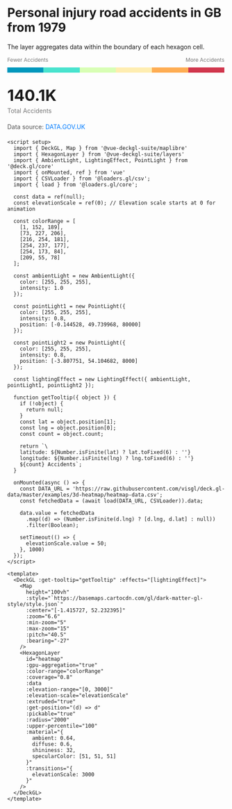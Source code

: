 <script setup>
import { DeckGL, Map } from '@vue-deckgl-suite/maplibre'
import { HexagonLayer } from '@vue-deckgl-suite/layers'
import { AmbientLight, LightingEffect, PointLight } from '@deck.gl/core'
import { onMounted, ref } from 'vue'
import { CSVLoader } from '@loaders.gl/csv'
import { load } from '@loaders.gl/core'
import 'maplibre-gl/dist/maplibre-gl.css'


const data = ref(null)
const elevationScale = ref(0) // Elevation scale starts at 0 for animation

const colorRange = [
  [1, 152, 189],
  [73, 227, 206],
  [216, 254, 181],
  [254, 237, 177],
  [254, 173, 84],
  [209, 55, 78]
];

const ambientLight = new AmbientLight({
  color: [255, 255, 255],
  intensity: 1.0
});

const pointLight1 = new PointLight({
  color: [255, 255, 255],
  intensity: 0.8,
  position: [-0.144528, 49.739968, 80000]
});

const pointLight2 = new PointLight({
  color: [255, 255, 255],
  intensity: 0.8,
  position: [-3.807751, 54.104682, 8000]
});

const lightingEffect = new LightingEffect({ ambientLight, pointLight1, pointLight2 });

function getTooltip({ object }) {
  if (!object) {
    return null;
  }
  const lat = object.position[1];
  const lng = object.position[0];
  const count = object.count;

  return `\
    latitude: ${Number.isFinite(lat) ? lat.toFixed(6) : ''}
    longitude: ${Number.isFinite(lng) ? lng.toFixed(6) : ''}
    ${count} Accidents`;
}

onMounted(async () => {
  const DATA_URL = 'https://raw.githubusercontent.com/visgl/deck.gl-data/master/examples/3d-heatmap/heatmap-data.csv';
  const fetchedData = (await load(DATA_URL, CSVLoader)).data;

  data.value = fetchedData
    .map((d) => (Number.isFinite(d.lng) ? [d.lng, d.lat] : null))
    .filter(Boolean);

  setTimeout(() => {
    elevationScale.value = 50;
  }, 1000)
});
</script>

# Personal injury road accidents in GB from 1979
The layer aggregates data within the boundary of each hexagon cell.

<ClientOnly>
<div style="display: flex; flex-direction: column; align-items: center; width: 500px">
  <div style="display: flex; justify-content: space-between; width: 100%; margin-bottom: 10px; font-size: 12px; color: #777;">
    <span>Fewer Accidents</span>
    <span>More Accidents</span>
  </div>
  <div style="display: flex; width: 100%; height: 12px;">
    <div style="background: rgb(1, 152, 189); flex: 1;"></div>
    <div style="background: rgb(73, 227, 206); flex: 1;"></div>
    <div style="background: rgb(216, 254, 181); flex: 1;"></div>
    <div style="background: rgb(254, 237, 177); flex: 1;"></div>
    <div style="background: rgb(254, 173, 84); flex: 1;"></div>
    <div style="background: rgb(209, 55, 78); flex: 1;"></div>
  </div>
</div>
</ClientOnly>

<ClientOnly>
  <div style="margin-top: 30px; margin-bottom: 20px;">
    <div style="width: 400px;">
      <div style="font-size: 36px; font-weight: bold;">140.1K</div>
      <div style="font-size: 14px; color: #777; margin-top: 5px;">Total Accidents</div>
    </div>
    <div style="margin-top: 20px; font-size: 14px; color: #555;">
      Data source: 
      <a href="https://data.gov.uk" 
         target="_blank" 
         style="color: #007bff; text-decoration: none;">
        DATA.GOV.UK
      </a>
    </div>
  </div>
</ClientOnly>
<ClientOnly>
    <DeckGL :get-tooltip="getTooltip" :effects="[lightingEffect]">
    <Map
      height="400px"
      :style="`https://basemaps.cartocdn.com/gl/dark-matter-gl-style/style.json`"
      :center="[-1.415727, 52.232395]"
      :zoom="6.2"
      :min-zoom="5"
      :max-zoom="15"
      :pitch="40.5"
      :bearing="-27"
    />
    <HexagonLayer
      id="heatmap"
      :gpu-aggregation="true"
      :color-range="colorRange"
      :coverage="0.8"
      :data
      :elevation-range="[0, 3000]"
      :elevation-scale="elevationScale"
      :extruded="true"
      :get-position="(d) => d"
      :pickable="true"
      :radius="2000"
      :upper-percentile="100"
      :material="{
        ambient: 0.64,
        diffuse: 0.6,
        shininess: 32,
        specularColor: [51, 51, 51]
      }"
      :transitions="{
        elevationScale: 3000
      }"
      @dataLoad="console.log('data loaded')"
    />
  </DeckGL>
</ClientOnly>


```vue
<script setup>
  import { DeckGL, Map } from '@vue-deckgl-suite/maplibre'
  import { HexagonLayer } from '@vue-deckgl-suite/layers'
  import { AmbientLight, LightingEffect, PointLight } from '@deck.gl/core'
  import { onMounted, ref } from 'vue'
  import { CSVLoader } from '@loaders.gl/csv';
  import { load } from '@loaders.gl/core';

  const data = ref(null);
  const elevationScale = ref(0); // Elevation scale starts at 0 for animation

  const colorRange = [
    [1, 152, 189],
    [73, 227, 206],
    [216, 254, 181],
    [254, 237, 177],
    [254, 173, 84],
    [209, 55, 78]
  ];

  const ambientLight = new AmbientLight({
    color: [255, 255, 255],
    intensity: 1.0
  });

  const pointLight1 = new PointLight({
    color: [255, 255, 255],
    intensity: 0.8,
    position: [-0.144528, 49.739968, 80000]
  });

  const pointLight2 = new PointLight({
    color: [255, 255, 255],
    intensity: 0.8,
    position: [-3.807751, 54.104682, 8000]
  });

  const lightingEffect = new LightingEffect({ ambientLight, pointLight1, pointLight2 });

  function getTooltip({ object }) {
    if (!object) {
      return null;
    }
    const lat = object.position[1];
    const lng = object.position[0];
    const count = object.count;

    return `\
    latitude: ${Number.isFinite(lat) ? lat.toFixed(6) : ''}
    longitude: ${Number.isFinite(lng) ? lng.toFixed(6) : ''}
    ${count} Accidents`;
  }

  onMounted(async () => {
    const DATA_URL = 'https://raw.githubusercontent.com/visgl/deck.gl-data/master/examples/3d-heatmap/heatmap-data.csv';
    const fetchedData = (await load(DATA_URL, CSVLoader)).data;

    data.value = fetchedData
      .map((d) => (Number.isFinite(d.lng) ? [d.lng, d.lat] : null))
      .filter(Boolean);

    setTimeout(() => {
      elevationScale.value = 50;
    }, 1000)
  });
</script>

<template>
  <DeckGL :get-tooltip="getTooltip" :effects="[lightingEffect]">
    <Map
      height="100vh"
      :style="`https://basemaps.cartocdn.com/gl/dark-matter-gl-style/style.json`"
      :center="[-1.415727, 52.232395]"
      :zoom="6.6"
      :min-zoom="5"
      :max-zoom="15"
      :pitch="40.5"
      :bearing="-27"
    />
    <HexagonLayer
      id="heatmap"
      :gpu-aggregation="true"
      :color-range="colorRange"
      :coverage="0.8"
      :data
      :elevation-range="[0, 3000]"
      :elevation-scale="elevationScale"
      :extruded="true"
      :get-position="(d) => d"
      :pickable="true"
      :radius="2000"
      :upper-percentile="100"
      :material="{
        ambient: 0.64,
        diffuse: 0.6,
        shininess: 32,
        specularColor: [51, 51, 51]
      }"
      :transitions="{
        elevationScale: 3000
      }"
    />
  </DeckGL>
</template>
```
